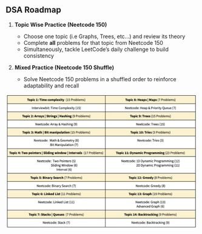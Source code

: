 ## DSA Roadmap

1. **Topic Wise Practice (Neetcode 150)**
   - Choose one topic (i.e Graphs, Trees, etc...) and review its theory  
   - Complete **all** problems for that topic from Neetcode 150
   - Simultaneously, tackle LeetCode’s daily challenge to build consistency  

2. **Mixed Practice (Neetcode 150 Shuffle)** 
   - Solve Neetcode 150 problems in a shuffled order to reinforce adaptability and recall  

![Roadmap](images/roadmap.png)
